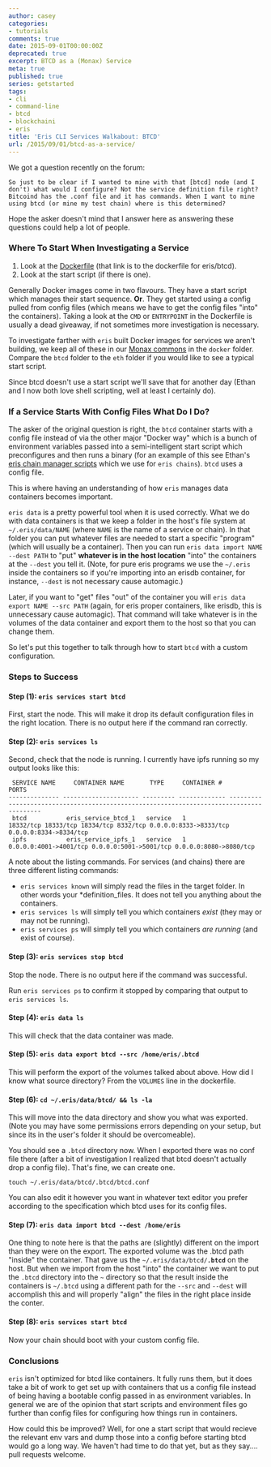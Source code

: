 ```yaml
---
author: casey
categories:
- tutorials
comments: true
date: 2015-09-01T00:00:00Z
deprecated: true
excerpt: BTCD as a (Monax) Service
meta: true
published: true
series: getstarted
tags:
- cli
- command-line
- btcd
- blockchaini
- eris
title: 'Eris CLI Services Walkabout: BTCD'
url: /2015/09/01/btcd-as-a-service/
---
```




We got a question recently on the forum:

```
So just to be clear if I wanted to mine with that [btcd] node (and I don't) what would I configure? Not the service definition file right? Bitcoind has the .conf file and it has commands. When I want to mine using btcd (or mine my test chain) where is this determined?
```

Hope the asker doesn't mind that I answer here as answering these questions could help a lot of people.

### Where To Start When Investigating a Service

1. Look at the [Dockerfile](https://github.com/monax/common/blob/master/docker/btcd/Dockerfile) (that link is to the dockerfile for eris/btcd).
2. Look at the start script (if there is one).

Generally Docker images come in two flavours. They have a start script which manages their start sequence. **Or**. They get started using a config pulled from config files (which means we have to get the config files "into" the containers). Taking a look at the `CMD` or `ENTRYPOINT` in the Dockerfile is usually a dead giveaway, if not sometimes more investigation is necessary.

To investigate farther with `eris` built Docker images for services we aren't building, we keep all of these in our [Monax commons](https://github.com/monax/common/) in the `docker` folder. Compare the `btcd` folder to the `eth` folder if you would like to see a typical start script.

Since btcd doesn't use a start script we'll save that for another day (Ethan and I now both love shell scripting, well at least I certainly do).

### If a Service Starts With Config Files What Do I Do?

The asker of the original question is right, the `btcd` container starts with a config file instead of via the other major "Docker way" which is a bunch of environment variables passed into a semi-intelligent start script which preconfigures and then runs a binary (for an example of this see Ethan's [eris chain manager scripts](https://github.com/monax/common/blob/master/docker/btcd/Dockerfile) which we use for `eris chains`). `btcd` uses a config file.

This is where having an understanding of how `eris` manages data containers becomes important.

`eris data` is a pretty powerful tool when it is used correctly. What we do with data containers is that we keep a folder in the host's file system at `~/.eris/data/NAME` (where `NAME` is the name of a service or chain). In that folder you can put whatever files are needed to start a specific "program" (which will usually be a container). Then you can run `eris data import NAME --dest PATH` to "put" **whatever is in the host location** "into" the containers at the `--dest` you tell it. (Note, for pure eris programs we use the `~/.eris` inside the containers so if you're importing into an erisdb container, for instance, `--dest` is not necessary cause automagic.)

Later, if you want to "get" files "out" of the container you will `eris data export NAME --src PATH` (again, for eris proper containers, like erisdb, this is unnecessary cause automagic). That command will take whatever is in the volumes of the data container and export them to the host so that you can change them.

So let's put this together to talk through how to start `btcd` with a custom configuration.

### Steps to Success

#### Step (1): `eris services start btcd`

First, start the node. This will make it drop its default configuration files in the right location. There is no output here if the command ran correctly.

#### Step (2): `eris services ls`

Second, check that the node is running. I currently have ipfs running so my output looks like this:

```irc
 SERVICE NAME     CONTAINER NAME       TYPE     CONTAINER #                                           PORTS
-------------- --------------------- --------- ------------- ----------------------------------------------------------------------------------------
 btcd           eris_service_btcd_1   service   1             18332/tcp 18333/tcp 18334/tcp 8332/tcp 0.0.0.0:8333->8333/tcp 0.0.0.0:8334->8334/tcp
 ipfs           eris_service_ipfs_1   service   1             0.0.0.0:4001->4001/tcp 0.0.0.0:5001->5001/tcp 0.0.0.0:8080->8080/tcp
```

A note about the listing commands. For services (and chains) there are three different listing commands:

* `eris services known` will simply read the files in the target folder. In other words your *definition_files. It does not tell you anything about the containers.
* `eris services ls` will simply tell you which containers *exist* (they may or may not be running).
* `eris services ps` will simply tell you which containers *are running* (and exist of course).

#### Step (3): `eris services stop btcd`

Stop the node. There is no output here if the command was successful.

Run `eris services ps` to confirm it stopped by comparing that output to `eris services ls`.

#### Step (4): `eris data ls`

This will check that the data container was made.

#### Step (5): `eris data export btcd --src /home/eris/.btcd`

This will perform the export of the volumes talked about above. How did I know what source directory? From the `VOLUMES` line in the dockerfile.

#### Step (6): `cd ~/.eris/data/btcd/ && ls -la`

This will move into the data directory and show you what was exported. (Note you may have some permissions errors depending on your setup, but since its in the user's folder it should be overcomeable).

You should see a `.btcd` directory now. When I exported there was no conf file there (after a bit of investigation I realized that btcd doesn't actually drop a config file). That's fine, we can create one.

```
touch ~/.eris/data/btcd/.btcd/btcd.conf
```

You can also edit it however you want in whatever text editor you prefer according to the specification which btcd uses for its config files.

#### Step (7): `eris data import btcd --dest /home/eris`

One thing to note here is that the paths are (slightly) different on the import than they were on the export. The exported volume was the .btcd path "inside" the container. That gave us the `~/.eris/data/btcd/`**`.btcd`** on the host. But when we import from the host "into" the container we want to put the `.btcd` directory into the `~` directory so that the result inside the containers is `~/.btcd` using a different path for the `--src` and `--dest` will accomplish this and will properly "align" the files in the right place inside the conter.

#### Step (8): `eris services start btcd`

Now your chain should boot with your custom config file.

### Conclusions

`eris` isn't optimized for btcd like containers. It fully runs them, but it does take a bit of work to get set up with containers that us a config file instead of being having a bootable config passed in as environment variables. In general we are of the opinion that start scripts and environment files go further than config files for configuring how things run in containers.

How could this be improved? Well, for one a start script that would recieve the relevant env vars and dump those into a config before starting btcd would go a long way. We haven't had time to do that yet, but as they say.... pull requests welcome.

